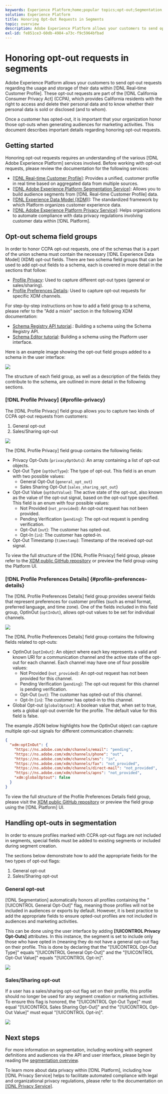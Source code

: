 ```yaml
---
keywords: Experience Platform;home;popular topics;opt-out;Segmentation;Segmentation service;segmentation service;honor opt-outs;opt-outs;opt out;opt outs;
solution: Experience Platform
title: Honoring Opt-Out Requests in Segments
topic: overview
description: Adobe Experience Platform allows your customers to send opt-out requests regarding the usage and storage of their data within Real-time Customer Profile]. These opt-out requests are part of the California Consumer Privacy Act (CCPA), which provides California residents with the right to access and delete their personal data and to know whether their personal data is sold or disclosed (and to whom).
exl-id: fe851ce3-60db-4984-a73c-f9c5964bfbad
---
```

# Honoring opt-out requests in segments

Adobe Experience Platform allows your customers to send opt-out requests regarding the usage and storage of their data within [!DNL Real-time Customer Profile]. These opt-out requests are part of the [!DNL California Consumer Privacy Act] (CCPA), which provides California residents with the right to access and delete their personal data and to know whether their personal data is sold or disclosed (and to whom). 

Once a customer has opted-out, it is important that your organization honor those opt-outs when generating audiences for marketing activities. This document describes important details regarding honoring opt-out requests.

## Getting started

Honoring opt-out requests requires an understanding of the various [!DNL Adobe Experience Platform] services involved. Before working with opt-out requests, please review the documentation for the following services:

- [[!DNL Real-time Customer Profile]](../profile/home.md): Provides a unified, customer profile in real time based on aggregated data from multiple sources.
- [[!DNL Adobe Experience Platform Segmentation Service]](./home.md): Allows you to build audience segments from [!DNL Real-time Customer Profile] data.
- [[!DNL Experience Data Model (XDM)]](../xdm/home.md): The standardized framework by which Platform organizes customer experience data.
- [[!DNL Adobe Experience Platform Privacy Service]](../privacy-service/home.md): Helps organizations to automate compliance with data privacy regulations involving customer data within [!DNL Platform].

## Opt-out schema field groups

In order to honor CCPA opt-out requests, one of the schemas that is a part of the union schema must contain the necessary [!DNL Experience Data Model] (XDM) opt-out fields. There are two schema field groups that can be used to add opt-out fields to a schema, each is covered in more detail in the sections that follow:

- [Profile Privacy](#profile-privacy): Used to capture different opt-out types (general or sales/sharing).
- [Profile Preferences Details](#profile-preferences-details): Used to capture opt-out requests for specific XDM channels.

For step-by-step instructions on how to add a field group to a schema, please refer to the "Add a mixin" section in the following XDM documentation:
- [Schema Registry API tutorial](../xdm/api/getting-started.md).: Building a schema using the Schema Registry API.
- [Schema Editor tutorial](../xdm/tutorials/create-schema-ui.md): Building a schema using the Platform user interface.

Here is an example image showing the opt-out field groups added to a schema in the user interface:

![](images/opt-outs/opt-out-mixins-user-interface.png)

The structure of each field group, as well as a description of the fields they contribute to the schema, are outlined in more detail in the following sections.

### [!DNL Profile Privacy] {#profile-privacy}

The [!DNL Profile Privacy] field group allows you to capture two kinds of CCPA opt-out requests from customers:

1. General opt-out
2. Sales/Sharing opt-out

![](images/opt-outs/profile-privacy.png)

The [!DNL Profile Privacy] field group contains the following fields:

- Privacy Opt-Outs (`privacyOptOuts`): An array containing a list of opt-out objects.
- Opt-Out Type (`optOutType`): The type of opt-out. This field is an enum with two possible values:
    - General Opt-Out (`general_opt_out`)
    - Sales Sharing Opt-Out (`sales_sharing_opt_out`)
- Opt-Out Value (`optOutValue`): The active state of the opt-out, also known as the value of the opt-out signal, based on the opt-out type specified. This field is an enum with four possible values:
    - Not Provided (`not_provided`): An opt-out request has not been provided.
    - Pending Verification (`pending`): The opt-out request is pending verification.
    - Opt-Out (`out`): The customer has opted-out.
    - Opt-In (`in`): The customer has opted-in.
- Opt-Out Timestamp (`timestamp`): Timestamp of the received opt-out signal.

To view the full structure of the [!DNL Profile Privacy] field group, please refer to the [XDM public GitHub repository](https://github.com/adobe/xdm/blob/master/schemas/context/profile-privacy.schema.json) or preview the field group using the Platform UI.

### [!DNL Profile Preferences Details] {#profile-preferences-details}

The [!DNL Profile Preferences Details] field group provides several fields that represent preferences for customer profiles (such as email format, preferred language, and time zone). One of the fields included in this field group, OptInOut (`optInOut`), allows opt-out values to be set for individual channels. 

![](images/opt-outs/profile-preferences-details.png)

The [!DNL Profile Preferences Details] field group contains the following fields related to opt-outs:

- OptInOut (`optInOut`): An object where each key represents a valid and known URI for a communication channel and the active state of the opt-out for each channel. Each channel may have one of four possible values:
    - Not Provided (`not_provided`): An opt-out request has not been provided for this channel.
    - Pending Verification (`pending`): The opt-out request for this channel is pending verification.
    - Opt-Out (`out`): The customer has opted-out of this channel.
    - Opt-In (`in`): The customer has opted-in to this channel.
- Global Opt-out (`globalOptout`): A boolean value that, when set to true, sets a global opt-out override for the profile. The default value for this field is false.

The example JSON below highlights how the OptInOut object can capture multiple opt-out signals for different communication channels:

```json
{
  "xdm:optInOut": {
    "https://ns.adobe.com/xdm/channels/email": "pending",
    "https://ns.adobe.com/xdm/channels/phone": "out",
    "https://ns.adobe.com/xdm/channels/sms": "in",
    "https://ns.adobe.com/xdm/channels/fax": "not_provided",
    "https://ns.adobe.com/xdm/channels/direct-mail": "not_provided",
    "https://ns.adobe.com/xdm/channels/apns": "not_provided",
    "xdm:globalOptout": false
  }
}
```

To view the full structure of the Profile Preferences Details field group, please visit the [XDM public GitHub repository](https://github.com/adobe/xdm/blob/master/schemas/context/profile-preferences-details.schema.json) or preview the field group using the [!DNL Platform] UI.

## Handling opt-outs in segmentation 

In order to ensure profiles marked with CCPA opt-out flags are not included in segments, special fields must be added to existing segments or included during segment creation.

The sections below demonstrate how to add the appropriate fields for the two types of opt-out flags:
1. General opt-out
2. Sales/Sharing opt-out

### General opt-out

[!DNL Segmentation] automatically honors all profiles containing the "[!UICONTROL General Opt-Out]" flag, meaning those profiles will not be included in audiences or exports by default. However, it is best practice to add the appropriate fields to ensure opted-out profiles are not included in audiences and marketing activities.

This can be done using the user interface by adding **[!UICONTROL Privacy Opt-Outs]** attributes. In this instance, the segment is set to include only those who have opted in (meaning they do not have a general opt-out flag on their profile. This is done by declaring that the "[!UICONTROL Opt-Out Type]" equals "[!UICONTROL General Opt-Out]" and the "[!UICONTROL Opt-Out Value]" equals "[!UICONTROL Opt-in]". 

![](images/opt-outs/segment-general-opt-out.png)

### Sales/Sharing opt-out

If a user has a sales/sharing opt-out flag set on their profile, this profile should no longer be used for any segment creation or marketing activities. To ensure this flag is honored, the "[!UICONTROL Opt-Out Type]" must equal "[!UICONTROL Sales Sharing Opt-Out]" and the "[!UICONTROL Opt-Out Value]" must equal "[!UICONTROL Opt-in]".

![](images/opt-outs/segment-sales-sharing-opt-out.png)

<!-- ### Overriding default exclusions

In some instances, such as building a segment of people who have opted out, it may be necessary to override the default exclusion of opted-out profiles. This override can be done via the API or in the Segment Builder user interface. -->

## Next steps

For more information on segmentation, including working with segment definitions and audiences via the API and user interface, please begin by reading the [segmentation overview](./home.md).

To learn more about data privacy within [!DNL Platform], including how [!DNL Privacy Service] helps to facilitate automated compliance with legal and organizational privacy regulations, please refer to the documentation on [[!DNL Privacy Service]](../privacy-service/home.md).

